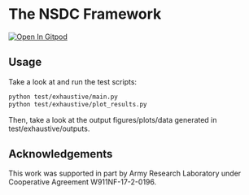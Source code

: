# The NSDC Framework

[![Open In Gitpod](https://gitpod.io/button/open-in-gitpod.svg)](https://gitpod.io/#https://github.com/ANRGUSC/nsdc)

## Usage
Take a look at and run the test scripts:
```bash
python test/exhaustive/main.py
python test/exhaustive/plot_results.py
```
Then, take a look at the output figures/plots/data generated in test/exhaustive/outputs.

## Acknowledgements
This work was supported in part by Army Research Laboratory
under Cooperative Agreement
W911NF-17-2-0196.

